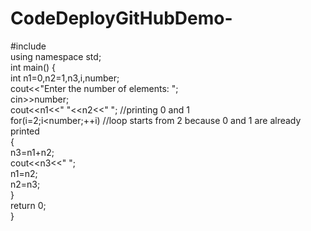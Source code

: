 # CodeDeployGitHubDemo-
#include <iostream>  
using namespace std;  
int main() {  
  int n1=0,n2=1,n3,i,number;    
 cout<<"Enter the number of elements: ";    
 cin>>number;    
 cout<<n1<<" "<<n2<<" "; //printing 0 and 1    
 for(i=2;i<number;++i) //loop starts from 2 because 0 and 1 are already printed    
 {    
  n3=n1+n2;    
  cout<<n3<<" ";    
  n1=n2;    
  n2=n3;    
 }    
   return 0;  
   }  
